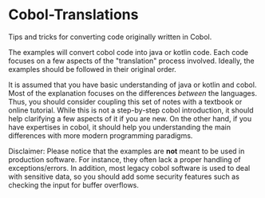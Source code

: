 # Cobol-Translations
Tips and tricks for converting code originally written in Cobol.

The examples will convert cobol code into java or kotlin code. Each code focuses on a few aspects of the "translation" process involved.
Ideally, the examples should be followed in their original order.

It is assumed that you have basic understanding of java or kotlin and cobol. Most of the explanation focuses on the differences *between* the languages. Thus, you should consider coupling this set of notes with a textbook or online tutorial.
While this is not a step-by-step cobol introduction, it should help clarifying a few aspects of it if you are new. On the other hand,
if you have expertises in cobol, it should help you understanding the main differences with more modern programming paradigms.

Disclaimer: Please notice that the examples are **not** meant to be used in production software. For instance, they often lack a proper handling of exceptions/errors. In addition, most legacy cobol software is used to deal with sensitive data, so you should add some security features such as checking the input for buffer overflows.

